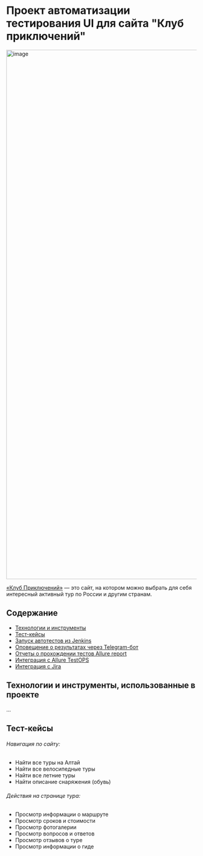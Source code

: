 # Проект автоматизации тестирования UI для сайта "Клуб приключений"
<img width="1399" alt="image" src="https://user-images.githubusercontent.com/109241600/206396626-cd4bb46b-637e-423f-8859-4eb1062a508f.png">

<a href="https://www.vpoxod.ru" target="_blank">«Клуб Приключений»</a> — это сайт, на котором можно выбрать для себя интересный активный тур по России и другим странам.

## Содержание
+ [Технологии и инструменты](#Технологии)
+ [Тест-кейсы](#Тесты)
+ [Запуск автотестов из Jenkins](#Jenkins) 
+ [Оповещение о результатах через Telegram-бот](#Telegram) 
+ [Отчеты о прохождении тестов Allure report](#Allure) 
+ [Интеграция с Allure TestOPS](#TestOPS) 
+ [Интеграция с Jira](#Jira) 

## <a name="Технологии">Технологии и инструменты, использованные в проекте</a>
...

## <a name="Тесты">Тест-кейсы</a>
###### Навигация по сайту:
  - Найти все туры на Алтай
  - Найти все велосипедные туры
  - Найти все летние туры
  - Найти описание снаряжения (обувь)
###### Действия на странице тура:
  - Просмотр информации о маршруте
  - Просмотр сроков и стоимости
  - Просмотр фотогалерии
  - Просмотр вопросов и ответов
  - Просмотр отзывов о туре
  - Просмотр информации о гиде


